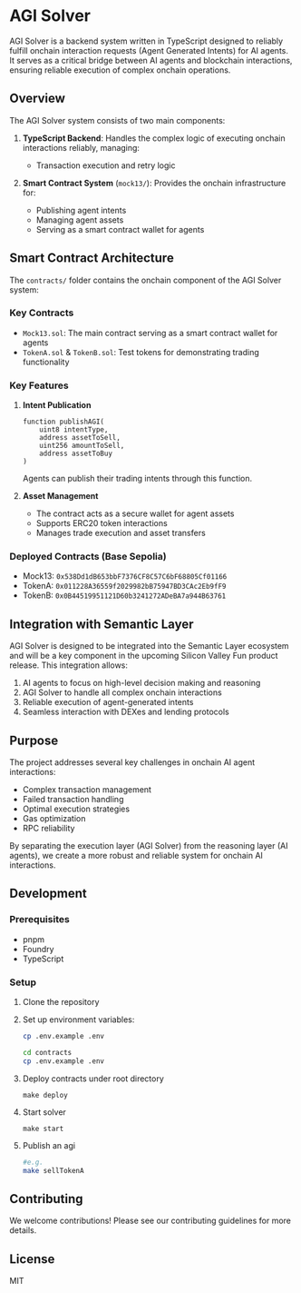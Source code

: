 # AGI Solver

AGI Solver is a backend system written in TypeScript designed to reliably fulfill onchain interaction requests (Agent Generated Intents) for AI agents. It serves as a critical bridge between AI agents and blockchain interactions, ensuring reliable execution of complex onchain operations.

## Overview

The AGI Solver system consists of two main components:

1. **TypeScript Backend**: Handles the complex logic of executing onchain interactions reliably, managing:

   - Transaction execution and retry logic

2. **Smart Contract System** (`mock13/`): Provides the onchain infrastructure for:
   - Publishing agent intents
   - Managing agent assets
   - Serving as a smart contract wallet for agents

## Smart Contract Architecture

The `contracts/` folder contains the onchain component of the AGI Solver system:

### Key Contracts

- `Mock13.sol`: The main contract serving as a smart contract wallet for agents
- `TokenA.sol` & `TokenB.sol`: Test tokens for demonstrating trading functionality

### Key Features

1. **Intent Publication**

   ```solidity
   function publishAGI(
       uint8 intentType,
       address assetToSell,
       uint256 amountToSell,
       address assetToBuy
   )
   ```

   Agents can publish their trading intents through this function.

2. **Asset Management**
   - The contract acts as a secure wallet for agent assets
   - Supports ERC20 token interactions
   - Manages trade execution and asset transfers

### Deployed Contracts (Base Sepolia)

- Mock13: `0x538Dd1dB653bbF7376CF8C57C6bF68805Cf01166`
- TokenA: `0x011228A36559f2029982bB75947BD3CAc2Eb9fF9`
- TokenB: `0x0B44519951121D60b3241272ADeBA7a944B63761`

## Integration with Semantic Layer

AGI Solver is designed to be integrated into the Semantic Layer ecosystem and will be a key component in the upcoming Silicon Valley Fun product release. This integration allows:

1. AI agents to focus on high-level decision making and reasoning
2. AGI Solver to handle all complex onchain interactions
3. Reliable execution of agent-generated intents
4. Seamless interaction with DEXes and lending protocols

## Purpose

The project addresses several key challenges in onchain AI agent interactions:

- Complex transaction management
- Failed transaction handling
- Optimal execution strategies
- Gas optimization
- RPC reliability

By separating the execution layer (AGI Solver) from the reasoning layer (AI agents), we create a more robust and reliable system for onchain AI interactions.

## Development

### Prerequisites

- pnpm
- Foundry
- TypeScript

### Setup

1. Clone the repository
2. Set up environment variables:

   ```bash
   cp .env.example .env
   ```

   ```bash
   cd contracts
   cp .env.example .env
   ```

3. Deploy contracts
   under root directory

   ```
   make deploy
   ```

4. Start solver
   ```
   make start
   ```
5. Publish an agi

   ```bash
   #e.g.
   make sellTokenA
   
   ```

## Contributing

We welcome contributions! Please see our contributing guidelines for more details.

## License

MIT
